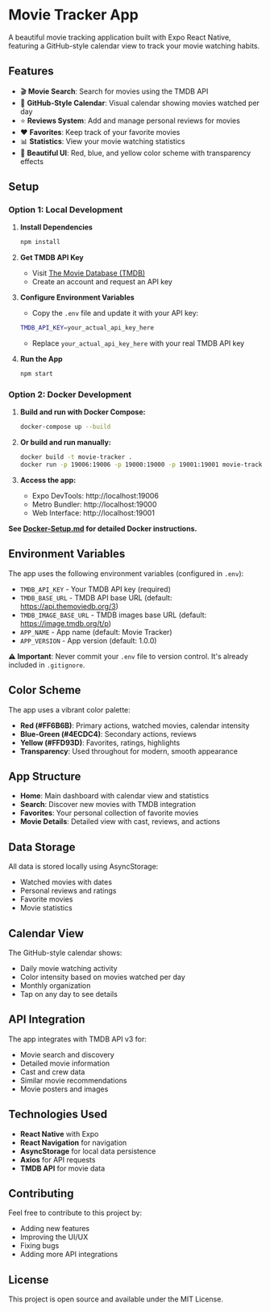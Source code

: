 # Movie Tracker App

A beautiful movie tracking application built with Expo React Native, featuring a GitHub-style calendar view to track your movie watching habits.

## Features

- 🎬 **Movie Search**: Search for movies using the TMDB API
- 📅 **GitHub-Style Calendar**: Visual calendar showing movies watched per day
- ⭐ **Reviews System**: Add and manage personal reviews for movies
- ❤️ **Favorites**: Keep track of your favorite movies
- 📊 **Statistics**: View your movie watching statistics
- 🎨 **Beautiful UI**: Red, blue, and yellow color scheme with transparency effects

## Setup

### Option 1: Local Development

1. **Install Dependencies**
   ```bash
   npm install
   ```

2. **Get TMDB API Key**
   - Visit [The Movie Database (TMDB)](https://www.themoviedb.org/settings/api)
   - Create an account and request an API key

3. **Configure Environment Variables**
   - Copy the `.env` file and update it with your API key:
   ```bash
   TMDB_API_KEY=your_actual_api_key_here
   ```
   - Replace `your_actual_api_key_here` with your real TMDB API key

4. **Run the App**
   ```bash
   npm start
   ```

### Option 2: Docker Development

1. **Build and run with Docker Compose:**
   ```bash
   docker-compose up --build
   ```

2. **Or build and run manually:**
   ```bash
   docker build -t movie-tracker .
   docker run -p 19006:19006 -p 19000:19000 -p 19001:19001 movie-tracker
   ```

3. **Access the app:**
   - Expo DevTools: http://localhost:19006
   - Metro Bundler: http://localhost:19000
   - Web Interface: http://localhost:19001

**See [Docker-Setup.md](Docker-Setup.md) for detailed Docker instructions.**

## Environment Variables

The app uses the following environment variables (configured in `.env`):

- `TMDB_API_KEY` - Your TMDB API key (required)
- `TMDB_BASE_URL` - TMDB API base URL (default: https://api.themoviedb.org/3)
- `TMDB_IMAGE_BASE_URL` - TMDB images base URL (default: https://image.tmdb.org/t/p)
- `APP_NAME` - App name (default: Movie Tracker)
- `APP_VERSION` - App version (default: 1.0.0)

**⚠️ Important**: Never commit your `.env` file to version control. It's already included in `.gitignore`.

## Color Scheme

The app uses a vibrant color palette:
- **Red (#FF6B6B)**: Primary actions, watched movies, calendar intensity
- **Blue-Green (#4ECDC4)**: Secondary actions, reviews
- **Yellow (#FFD93D)**: Favorites, ratings, highlights
- **Transparency**: Used throughout for modern, smooth appearance

## App Structure

- **Home**: Main dashboard with calendar view and statistics
- **Search**: Discover new movies with TMDB integration
- **Favorites**: Your personal collection of favorite movies
- **Movie Details**: Detailed view with cast, reviews, and actions

## Data Storage

All data is stored locally using AsyncStorage:
- Watched movies with dates
- Personal reviews and ratings
- Favorite movies
- Movie statistics

## Calendar View

The GitHub-style calendar shows:
- Daily movie watching activity
- Color intensity based on movies watched per day
- Monthly organization
- Tap on any day to see details

## API Integration

The app integrates with TMDB API v3 for:
- Movie search and discovery
- Detailed movie information
- Cast and crew data
- Similar movie recommendations
- Movie posters and images

## Technologies Used

- **React Native** with Expo
- **React Navigation** for navigation
- **AsyncStorage** for local data persistence
- **Axios** for API requests
- **TMDB API** for movie data

## Contributing

Feel free to contribute to this project by:
- Adding new features
- Improving the UI/UX
- Fixing bugs
- Adding more API integrations

## License

This project is open source and available under the MIT License.